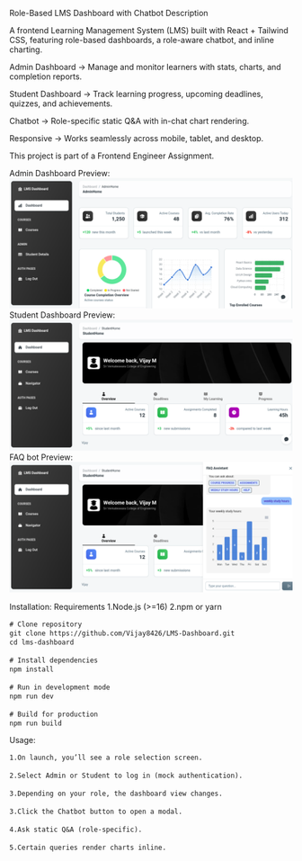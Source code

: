 Role-Based LMS Dashboard with Chatbot
Description

A frontend Learning Management System (LMS) built with React + Tailwind CSS, featuring role-based dashboards, a role-aware chatbot, and inline charting.

Admin Dashboard → Manage and monitor learners with stats, charts, and completion reports.

Student Dashboard → Track learning progress, upcoming deadlines, quizzes, and achievements.

Chatbot → Role-specific static Q&A with in-chat chart rendering.

Responsive → Works seamlessly across mobile, tablet, and desktop.

This project is part of a Frontend Engineer Assignment.


Admin Dashboard  Preview:
![alt text](image.png)
Student Dashboard Preview:
![alt text](image-1.png)
FAQ bot Preview:
![alt text](image-2.png)

Installation:
    Requirements
        1.Node.js (>=16)
        2.npm or yarn
    
    # Clone repository
    git clone https://github.com/Vijay8426/LMS-Dashboard.git
    cd lms-dashboard

    # Install dependencies
    npm install

    # Run in development mode
    npm run dev

    # Build for production
    npm run build

Usage:

    1.On launch, you’ll see a role selection screen.

    2.Select Admin or Student to log in (mock authentication).

    3.Depending on your role, the dashboard view changes.

    3.Click the Chatbot button to open a modal.

    4.Ask static Q&A (role-specific).

    5.Certain queries render charts inline.